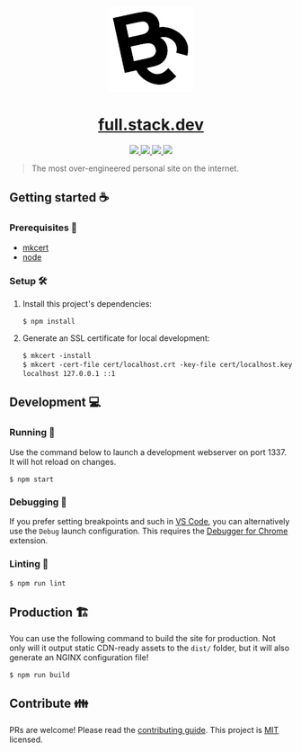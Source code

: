 <p align="center">
  <img width="150px" src="./src/images/bc.png">
</p>

<h1 align="center">
  <a href="https://full.stack.dev">full.stack.dev</a>
</h1>

<p align="center">
  <a href="https://github.com/bcanseco/full.stack.dev/actions">
    <img src="https://img.shields.io/github/workflow/status/bcanseco/full.stack.dev/npm?label=CI&style=flat-square">
  </a>

  <a href="https://www.ssllabs.com/ssltest/analyze.html?d=full.stack.dev">
    <img src="https://img.shields.io/badge/Qualys-A%2B-blue.svg?style=flat-square">
  </a>

   <a href="https://lighthouse-dot-webdotdevsite.appspot.com/lh/html?url=https://hi.im.borja.and.im.a.full.stack.dev">
    <img src="https://img.shields.io/badge/Lighthouse-100%25-blue.svg?style=flat-square">
  </a>

  <a href="https://observatory.mozilla.org/analyze/full.stack.dev">
    <img src="https://img.shields.io/badge/Observatory-A%2B-blue.svg?style=flat-square">
  </a>
</p>

> The most over-engineered personal site on the internet.

## Getting started ☕

### Prerequisites 📝

* [mkcert](https://github.com/FiloSottile/mkcert)
* [node](https://nodejs.org)

### Setup 🛠

1. Install this project's dependencies:
   ```console
   $ npm install
   ```
1. Generate an SSL certificate for local development:
   ```console
   $ mkcert -install
   $ mkcert -cert-file cert/localhost.crt -key-file cert/localhost.key localhost 127.0.0.1 ::1
   ```

## Development 💻

### Running 👟

Use the command below to launch a development webserver on port 1337. It will hot reload on changes.

```console
$ npm start
```

### Debugging 🐞

If you prefer setting breakpoints and such in [VS Code](https://code.visualstudio.com), you can alternatively use the `Debug` launch configuration. This requires the [Debugger for Chrome](https://marketplace.visualstudio.com/items?itemName=msjsdiag.debugger-for-chrome) extension.

### Linting 🧹

```console
$ npm run lint
```

## Production 🏗

You can use the following command to build the site for production. Not only will it output static CDN-ready assets to the `dist/` folder, but it will also generate an NGINX configuration file!

```console
$ npm run build
```

## Contribute 👪

PRs are welcome! Please read the [contributing guide](.github/CONTRIBUTING.md). This project is [MIT](LICENSE) licensed.
